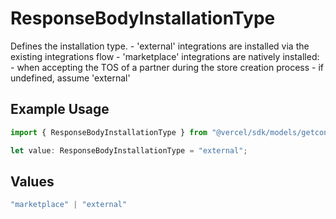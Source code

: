 # ResponseBodyInstallationType

Defines the installation type. - 'external' integrations are installed via the existing integrations flow - 'marketplace' integrations are natively installed: - when accepting the TOS of a partner during the store creation process - if undefined, assume 'external'

## Example Usage

```typescript
import { ResponseBodyInstallationType } from "@vercel/sdk/models/getconfigurationsop.js";

let value: ResponseBodyInstallationType = "external";
```

## Values

```typescript
"marketplace" | "external"
```